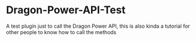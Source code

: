 # Dragon-Power-API-Test
A test plugin just to call the Dragon Power API, this is also kinda a tutorial for other people to know how to call the methods
